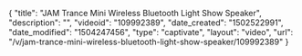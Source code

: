 {
    "title": "JAM Trance Mini Wireless Bluetooth Light Show Speaker",
    "description": "",
    "videoid": "109992389",
    "date_created": "1502522991",
    "date_modified": "1504247456",
    "type": "captivate",
    "layout": "video",
    "url": "\/v\/jam-trance-mini-wireless-bluetooth-light-show-speaker\/109992389"
}